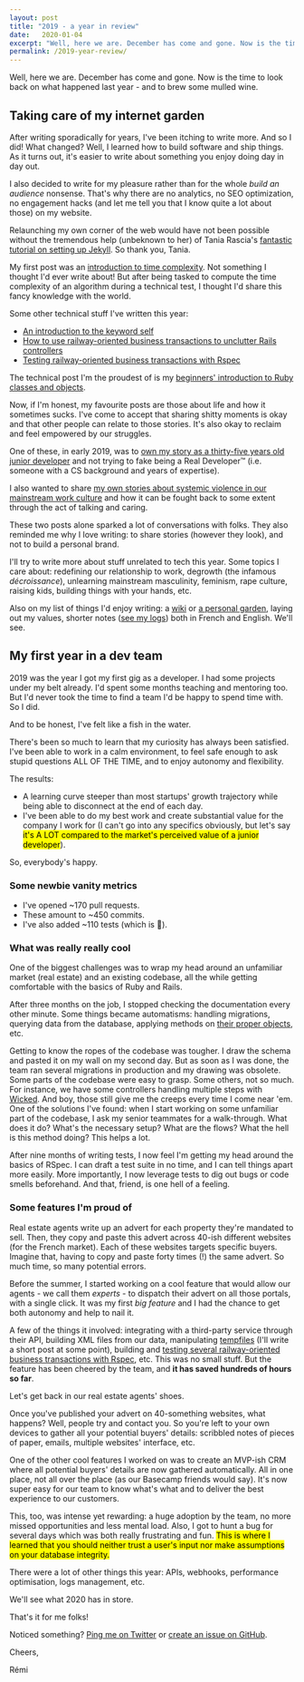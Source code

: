 ```yaml
---
layout: post
title: "2019 - a year in review"
date:   2020-01-04
excerpt: "Well, here we are. December has come and gone. Now is the time to look back on what happened last year: a lot of writing and becoming a Real Developer™."
permalink: /2019-year-review/
---
```


Well, here we are. December has come and gone. Now is the time to look back on what happened last year - and to brew some mulled wine.

## Taking care of my internet garden

After writing sporadically for years, I've been itching to write more. And so I did! What changed? Well, I learned how to build software and ship things. As it turns out, it's easier to write about something you enjoy doing day in day out.

I also decided to write for my pleasure rather than for the whole _build an audience_ nonsense. That's why there are no analytics, no SEO optimization, no engagement hacks (and let me tell you that I know quite a lot about those) on my website.

Relaunching my own corner of the web would have not been possible without the tremendous help (unbeknown to her) of Tania Rascia's [fantastic tutorial on setting up Jekyll](https://www.taniarascia.com/make-a-static-website-with-jekyll/). So thank you, Tania.

My first post was an [introduction to time complexity]({{site.baseurl}}/wtf-time-complexity). Not something I thought I'd ever write about! But after being tasked to compute the time complexity of an algorithm during a technical test, I thought I'd share this fancy knowledge with the world.

Some other technical stuff I've written this year:
- [An introduction to the keyword self]({{site.baseurl}}/your-new-friend-self)
- [How to use railway-oriented business transactions to unclutter Rails controllers]({{site.baseurl}}/transactions-in-rails/)
- [Testing railway-oriented business transactions with Rspec]({{site.baseurl}}/testing-business-transactions-in-rails/)

The technical post I'm the proudest of is my [beginners' introduction to Ruby classes and objects]({{site.baseurl}}/beginners-introduction-to-ruby-classes-objects/).

Now, if I'm honest, my favourite posts are those about life and how it sometimes sucks. I've come to accept that sharing shitty moments is okay and that other people can relate to those stories. It's also okay to reclaim and feel empowered by our struggles.

One of these, in early 2019, was to [own my story as a thirty-five years old junior developer]({{site.baseurl}}/own-your-story) and not trying to fake being a Real Developer™ (i.e. someone with a CS background and years of expertise).

I also wanted to share [my own stories about systemic violence in our mainstream work culture]({{site.baseurl}}/the-violence-within/) and how it can be fought back to some extent through the act of talking and caring.

These two posts alone sparked a lot of conversations with folks. They also reminded me why I love writing: to share stories (however they look), and not to build a personal brand.

I'll try to write more about stuff unrelated to tech this year. Some topics I care about: redefining our relationship to work, degrowth (the infamous _décroissance_), unlearning mainstream masculinity, feminism, rape culture, raising kids, building things with your hands, etc.

Also on my list of things I'd enjoy writing: a [wiki](https://tomcritchlow.com/wiki/) or [a personal garden](https://joelhooks.com/digital-garden), laying out my values, shorter notes ([see my logs]({{site.baseurl}}/logs/)) both in French and English. We'll see.

## My first year in a dev team

2019 was the year I got my first gig as a developer. I had some projects under my belt already. I'd spent some months teaching and mentoring too. But I'd never took the time to find a team I'd be happy to spend time with. So I did.

And to be honest, I've felt like a fish in the water.

There's been so much to learn that my curiosity has always been satisfied. I've been able to work in a calm environment, to feel safe enough to ask stupid questions ALL OF THE TIME, and to enjoy autonomy and flexibility.

The results:
- A learning curve steeper than most startups' growth trajectory while being able to disconnect at the end of each day.
- I've been able to do my best work and create substantial value for the company I work for (I can't go into any specifics obviously, but let's say <mark>it's A LOT compared to the market's perceived value of a junior developer</mark>).

So, everybody's happy.

### Some newbie vanity metrics

- I've opened \~170 pull requests.
- These amount to \~450 commits.
- I've also added \~110 tests (which is 🙌).

### What was really really cool

One of the biggest challenges was to wrap my head around an unfamiliar market (real estate) and an existing codebase, all the while getting comfortable with the basics of Ruby and Rails.

After three months on the job, I stopped checking the documentation every other minute. Some things became automatisms: handling migrations, querying data from the database, applying methods on [their proper objects]({{site.baseurl}}/beginners-introduction-to-ruby-classes-objects/), etc.

Getting to know the ropes of the codebase was tougher. I draw the schema and pasted it on my wall on my second day. But as soon as I was done, the team ran several migrations in production and my drawing was obsolete. Some parts of the codebase were easy to grasp. Some others, not so much. For instance, we have some controllers handling multiple steps with [Wicked](https://github.com/zombocom/wicked). And boy, those still give me the creeps every time I come near 'em. One of the solutions I've found: when I start working on some unfamiliar part of the codebase, I ask my senior teammates for a walk-through. What does it do? What's the necessary setup? What are the flows? What the hell is this method doing? This helps a lot.

After nine months of writing tests, I now feel I'm getting my head around the basics of RSpec. I can draft a test suite in no time, and I can tell things apart more easily. More importantly, I now leverage tests to dig out bugs or code smells beforehand. And that, friend, is one hell of a feeling.

### Some features I'm proud of

Real estate agents write up an advert for each property they're mandated to sell. Then, they copy and paste this advert across 40-ish different websites (for the French market). Each of these websites targets specific buyers. Imagine that, having to copy and paste forty times (!) the same advert. So much time, so many potential errors.

Before the summer, I started working on a cool feature that would allow our agents - we call them _experts_ - to dispatch their advert on all those portals, with a single click. It was my first _big feature_ and I had the chance to get both autonomy and help to nail it.

A few of the things it involved: integrating with a third-party service through their API, building XML files from our data, manipulating [tempfiles](https://www.rubyguides.com/2019/05/ruby-tempfile/) (I'll write a short post at some point), building and [testing several railway-oriented business transactions with Rspec]({{site.baseurl}}/testing-business-transactions-in-rails/), etc. This was no small stuff. But the feature has been cheered by the team, and **it has saved hundreds of hours so far**.

Let's get back in our real estate agents' shoes.

Once you've published your advert on 40-something websites, what happens? Well, people try and contact you. So you're left to your own devices to gather all your potential buyers' details: scribbled notes of pieces of paper, emails, multiple websites' interface, etc.

One of the other cool features I worked on was to create an MVP-ish CRM where all potential buyers' details are now gathered automatically. All in one place, not all over the place (as our Basecamp friends would say). It's now super easy for our team to know what's what and to deliver the best experience to our customers.

This, too, was intense yet rewarding: a huge adoption by the team, no more missed opportunities and less mental load. Also, I got to hunt a bug for several days which was both really frustrating and fun. <mark>This is where I learned that you should neither trust a user's input nor make assumptions on your database integrity.</mark>

There were a lot of other things this year: APIs, webhooks, performance optimisation, logs management, etc.

We'll see what 2020 has in store.

That's it for me folks!

Noticed something? [Ping me on Twitter](https://twitter.com/mercier_remi) or [create an issue on GitHub](https://github.com/merciremi/remicodes/issues/new).

Cheers,

Rémi
